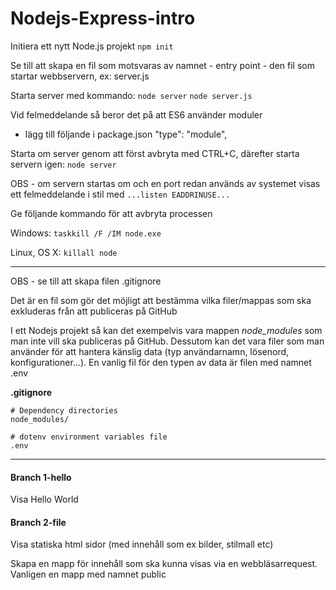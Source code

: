 # Nodejs-Express-intro

Initiera ett nytt Node.js projekt
`npm init`

Se till att skapa en fil som motsvaras av namnet - entry point - den fil som startar webbservern, ex:
server.js

Starta server med kommando:
`node server`
`node server.js`

Vid felmeddelande så beror det på att ES6 använder moduler
- lägg till följande i package.json
"type": "module",

Starta om server genom att först avbryta med CTRL+C, därefter starta servern igen: 
`node server`

OBS - om servern startas om och en port redan används av systemet visas ett felmeddelande i stil med
`...listen EADDRINUSE...` 

Ge följande kommando för att avbryta processen

Windows:
`taskkill /F /IM node.exe`

Linux, OS X:
`killall node`

***

OBS - se till att skapa filen .gitignore

Det är en fil som gör det möjligt att bestämma vilka filer/mappas som ska exkluderas från att publiceras på GitHub

I ett Nodejs projekt så kan det exempelvis vara mappen *node_modules* som man inte vill ska publiceras på GitHub. Dessutom kan det vara filer som man använder för att hantera känslig data (typ användarnamn, lösenord, konfigurationer...).
En vanlig fil för den typen av data är filen med namnet 
.env 

**.gitignore**

```
# Dependency directories
node_modules/

# dotenv environment variables file
.env

```


***

#### Branch 1-hello
Visa Hello World

#### Branch 2-file
Visa statiska html sidor (med innehåll som ex bilder, stilmall etc)

Skapa en mapp för innehåll som ska kunna visas via en webbläsarrequest. Vanligen en mapp med namnet public
